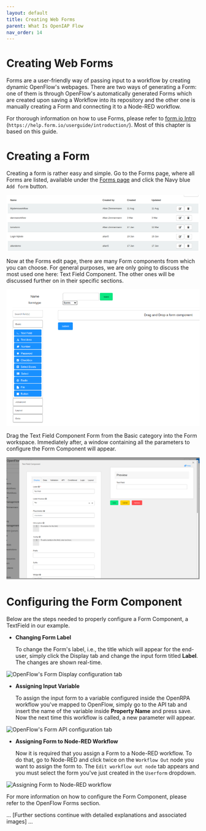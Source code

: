 ```yaml
---
layout: default
title: Creating Web Forms
parent: What Is OpenIAP Flow
nav_order: 14
---
```

# Creating Web Forms
Forms are a user-friendly way of passing input to a workflow by creating dynamic OpenFlow's webpages. There are two ways of generating a Form: one of them is through OpenFlow's automatically generated Forms which are created upon saving a Workflow into its repository and the other one is manually creating a Form and connecting it to a Node-RED workflow.

For thorough information on how to use Forms, please refer to [form.io Intro](https://help.form.io/userguide/introduction/) (`https://help.form.io/userguide/introduction/`). Most of this chapter is based on this guide.

Creating a Form
===============

Creating a form is rather easy and simple. Go to the Forms page, where all Forms are listed, available under the [Forms page](https://app.openiap.io/#/Forms) and click the Navy blue `Add form` button.

![Forms page](CreatingForms/Forms-page.png)

Now at the Forms edit page, there are many Form components from which you can choose. For general purposes, we are only going to discuss the most used one here: Text Field Component. The other ones will be discussed further on in their specific sections. 

![OpenFlow's Forms creation page](CreatingForms/Create-Form.png)

Drag the Text Field Component Form from the Basic category into the Form workspace. Immediately after, a window containing all the parameters to configure the Form Component will appear.

![Edit Text input field](CreatingForms/EditTextfield.png)


Configuring the Form Component
==============================
Below are the steps needed to properly configure a Form Component, a TextField in our example.

- **Changing Form Label**

   To change the Form's label, i.e., the title which will appear for the end-user, simply click the Display tab and change the input form titled **Label**. The changes are shown real-time.

![OpenFlow's Form Display configuration tab](../../images/openflow_form_label_config_page.png)

- **Assigning Input Variable**

   To assign the input form to a variable configured inside the OpenRPA workflow you've mapped to OpenFlow, simply go to the API tab and insert the name of the variable inside **Property Name** and press save. Now the next time this workflow is called, a new parameter will appear.

![OpenFlow's Form API configuration tab](../../images/openflow_text_field_api_config.png)

- **Assigning Form to Node-RED Workflow**

   Now it is required that you assign a Form to a Node-RED workflow. To do that, go to Node-RED and click twice on the `Workflow Out` node you want to assign the form to. The `Edit workflow out node` tab appears and you must select the form you've just created in the `Userform` dropdown.

![Assigning Form to Node-RED workflow](../../images/openflow_node_red_configure_form.png)

For more information on how to configure the Form Component, please refer to the OpenFlow Forms section.

... [Further sections continue with detailed explanations and associated images] ...

